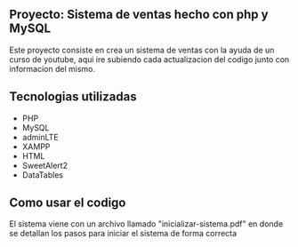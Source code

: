 ## Proyecto: Sistema de ventas hecho con php y MySQL

Este proyecto consiste en crea un sistema de ventas con la ayuda de un curso de youtube, aqui ire subiendo cada actualizacion del codigo junto con informacion del mismo.

## Tecnologias utilizadas
- PHP
- MySQL
- adminLTE
- XAMPP
- HTML
- SweetAlert2
- DataTables

## Como usar el codigo
El sistema viene con un archivo llamado "inicializar-sistema.pdf" en donde se detallan los pasos para iniciar el sistema de forma correcta